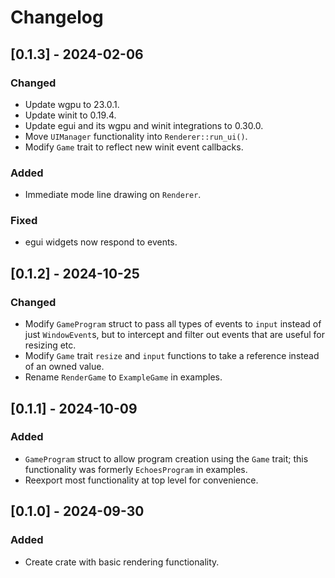 # Changelog

## [0.1.3] - 2024-02-06

### Changed
- Update wgpu to 23.0.1.
- Update winit to 0.19.4.
- Update egui and its wgpu and winit integrations to 0.30.0.
- Move `UIManager` functionality into `Renderer::run_ui()`.
- Modify `Game` trait to reflect new winit event callbacks.

### Added
- Immediate mode line drawing on `Renderer`.

### Fixed
- egui widgets now respond to events.

## [0.1.2] - 2024-10-25

### Changed

- Modify `GameProgram` struct to pass all types of events to `input` instead of just `WindowEvent`s, but to intercept and filter out events that are useful for resizing etc.
- Modify `Game` trait `resize` and `input` functions to take a reference instead of an owned value.
- Rename `RenderGame` to `ExampleGame` in examples.

## [0.1.1] - 2024-10-09

### Added

- `GameProgram` struct to allow program creation using the `Game` trait; this functionality was formerly `EchoesProgram` in examples.
- Reexport most functionality at top level for convenience.

## [0.1.0] - 2024-09-30

### Added

- Create crate with basic rendering functionality.